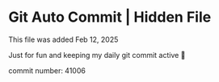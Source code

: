 # Git Auto Commit | Hidden File

This file was added Feb 12, 2025

Just for fun and keeping my daily git commit active 🤪

commit number: 41006
